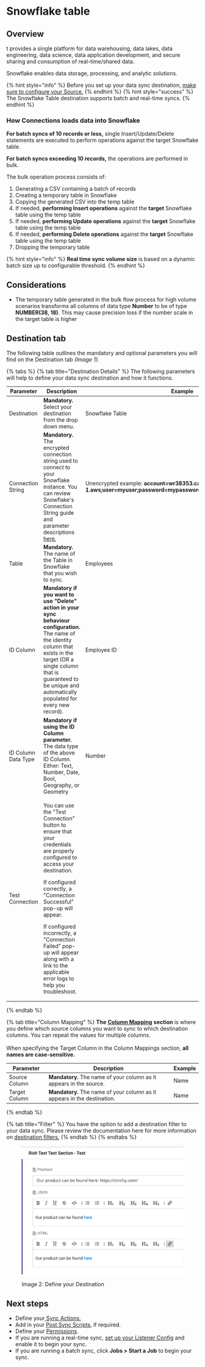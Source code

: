 # Snowflake table

## Overview

t provides a single platform for data warehousing, data lakes, data engineering, data science, data application development, and secure sharing and consumption of real-time/shared data.

Snowflake enables data storage, processing, and analytic solutions.

{% hint style="info" %}
Before you set up your data sync destination, [make sure to configure your Source.](../supported-data-sync-sources/)
{% endhint %}
{% hint style="success" %}
The Snowflake Table destination supports batch and real-time syncs.
{% endhint %}

### How Connections loads data into Snowflake

**For batch syncs of 10 records or less,** single Insert/Update/Delete statements are executed to perform operations against the target Snowflake table.

**For batch syncs exceeding 10 records,** the operations are performed in bulk.

The bulk operation process consists of:

1. Generating a CSV containing a batch of records
2. Creating a temporary table in Snowflake
3. Copying the generated CSV into the temp table&#x20;
4. If needed, **performing Insert operations** against the **target** Snowflake table using the temp table
5. If needed, **performing Update operations** against the **target** Snowflake table using the temp table
6. If needed, **performing Delete operations** against the **target** Snowflake table using the temp table
7. Dropping the temporary table

{% hint style="info" %}
**Real time sync volume size** is based on a dynamic batch size up to configurable threshold.
{% endhint %}

## Considerations

* The temporary table generated in the bulk flow process for high volume scenarios transforms all columns of data type **Number** to be of type **NUMBER(38, 18)**. This may cause precision loss if the number scale in the target table is higher

## Destination tab

The following table outlines the mandatory and optional parameters you will find on the Destination tab _(Image 1)._

{% tabs %}
{% tab title="Destination Details" %}
The following parameters will help to define your data sync destination and how it functions.

<table><thead><tr><th>Parameter</th><th width="289.66666666666663">Description</th><th>Example</th></tr></thead><tbody><tr><td>Destination</td><td><strong>Mandatory.</strong> Select your destination from the drop down menu.</td><td>Snowflake Table</td></tr><tr><td>Connection String</td><td><strong>Mandatory.</strong> The encrypted connection string used to connect to your Snowflake instance. You can review Snowflake's Connection String guide and parameter descriptions <a href="https://github.com/snowflakedb/snowflake-connector-net#create-a-connection">here.</a></td><td>Unencrypted example: <strong>account=wr38353.ca-central-1.aws;user=myuser;password=mypassword;db=CINCHY;schema=PUBLIC</strong></td></tr><tr><td>Table</td><td><strong>Mandatory.</strong> The name of the Table in Snowflake that you wish to sync.</td><td>Employees</td></tr><tr><td>ID Column</td><td><strong>Mandatory if you want to use "Delete" action in your sync behaviour configuration.</strong> The name of the identity column that exists in the target (OR a single column that is guaranteed to be unique and automatically populated for every new record).</td><td>Employee ID</td></tr><tr><td>ID Column Data Type</td><td><strong>Mandatory if using the ID Column parameter.</strong> The data type of the above ID Column.<br>Either: Text, Number, Date, Bool, Geography, or Geometry</td><td>Number</td></tr><tr><td>Test Connection</td><td><p>You can use the "Test Connection" button to ensure that your credentials are properly configured to access your destination.</p><p></p><p>If configured correctly, a "Connection Successful" pop-up will appear.</p><p></p><p>If configured incorrectly, a "Connection Failed" pop-up will appear along with a link to the applicable error logs to help you troubleshoot.</p></td><td></td></tr></tbody></table>
{% endtab %}

{% tab title="Column Mapping" %}
**The** [**Column Mapping**](../building-data-syncs/columns-and-mappings/#3.-column-mappings) **section** is where you define which source columns you want to sync to which destination columns. You can repeat the values for multiple columns.\
\
When specifying the Target Column in the Column Mappings section, **all names are case-sensitive.**

| Parameter     | Description                                                              | Example |
|---------------|--------------------------------------------------------------------------|---------|
| Source Column | **Mandatory.** The name of your column as it appears in the source.      | Name    |
| Target Column | **Mandatory.** The name of your column as it appears in the destination. | Name    |
{% endtab %}

{% tab title="Filter" %}
You have the option to add a destination filter to your data sync. Please review the documentation here for more information on [destination filters.](../building-data-syncs/advanced-settings/filters.md#target-filters)
{% endtab %}
{% endtabs %}

<div data-full-width="true">

<figure><img src="../../.gitbook/assets/image (632).png" alt=""><figcaption><p>Image 2: Define your Destination</p></figcaption></figure>

</div>

## Next steps

* Define your[ ](../building-data-syncs/sync-actions.md)[Sync Actions.](../building-data-syncs/sync-actions.md)
* Add in your [Post Sync Scripts](../building-data-syncs/advanced-settings/post-sync-scripts.md), if required.
* Define your [Permissions](../building-data-syncs/#2.-create-a-data-sync-configuration).
* If you are running a real-time sync, [set up your Listener Config](../supported-real-time-sync-stream-sources/) and enable it to begin your sync.
* If you are running a batch sync, click **Jobs > Start a Job** to begin your sync.
